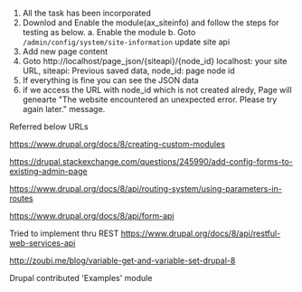 1. All the task has been incorporated
2. Downlod and Enable the module(ax_siteinfo) and follow the steps for testing as below.
  a. Enable the module
  b. Goto `/admin/config/system/site-information` update site api 
  3. Add new page content
  4. Goto http://localhost/page_json/{siteapi}/{node_id} 
     localhost: your site URL, siteapi: Previous saved data, node_id: page node id
  5. If everything is fine you can see the JSON data
  6. if we access the URL with node_id which is not created alredy, Page will genearte "The website encountered an unexpected error. Please try again later." message.
  
Referred below URLs

https://www.drupal.org/docs/8/creating-custom-modules

https://drupal.stackexchange.com/questions/245990/add-config-forms-to-existing-admin-page

https://www.drupal.org/docs/8/api/routing-system/using-parameters-in-routes

https://www.drupal.org/docs/8/api/form-api

Tried to implement thru REST
https://www.drupal.org/docs/8/api/restful-web-services-api

http://zoubi.me/blog/variable-get-and-variable-set-drupal-8

Drupal contributed 'Examples' module
